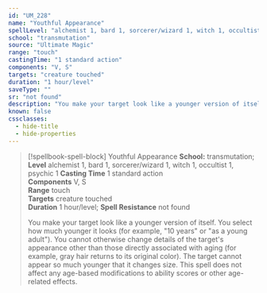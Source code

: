 ```yaml
---
id: "UM_228"
name: "Youthful Appearance"
spellLevel: "alchemist 1, bard 1, sorcerer/wizard 1, witch 1, occultist 1, psychic 1"
school: "transmutation"
source: "Ultimate Magic"
range: "touch"
castingTime: "1 standard action"
components: "V, S"
targets: "creature touched"
duration: "1 hour/level"
saveType: ""
sr: "not found"
description: "You make your target look like a younger version of itself. You select how much younger it looks (for example, \"10 years\" or \"as a young adult\"). You cannot otherwise change details of the target's appearance other than those directly associated with aging (for example, gray hair returns to its original color). The target cannot appear so much younger that it changes size.  This spell does not affect any age-based modifications to ability scores or other age-related effects."
known: false
cssclasses:
  - hide-title
  - hide-properties
---
```


> [!spellbook-spell-block] Youthful Appearance
> **School:** transmutation; **Level** alchemist 1, bard 1, sorcerer/wizard 1, witch 1, occultist 1, psychic 1
> **Casting Time** 1 standard action  
> **Components** V, S  
> **Range** touch  
> **Targets** creature touched  
> **Duration** 1 hour/level; **Spell Resistance** not found
> 
> You make your target look like a younger version of itself. You select how much younger it looks (for example, "10 years" or "as a young adult"). You cannot otherwise change details of the target's appearance other than those directly associated with aging (for example, gray hair returns to its original color). The target cannot appear so much younger that it changes size.  This spell does not affect any age-based modifications to ability scores or other age-related effects.